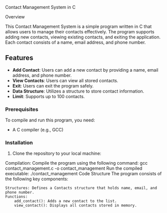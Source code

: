  Contact Management System in C

Overview

This Contact Management System is a simple program written in C that allows users to manage their contacts effectively.
The program supports adding new contacts, viewing existing contacts, and exiting the application. 
Each contact consists of a name, email address, and phone number.

## Features

- **Add Contact**: Users can add a new contact by providing a name, email address, and phone number.
- **View Contacts**: Users can view all stored contacts.
- **Exit**: Users can exit the program safely.
- **Data Structure**: Utilizes a structure to store contact information.
- **Limit**: Supports up to 100 contacts.

### Prerequisites
To compile and run this program, you need:
- A C compiler (e.g., GCC)

### Installation

1. Clone the repository to your local machine:
   

   
Compilation:
Compile the program using the following command:
gcc contact_management.c -o contact_management
Run the compiled executable:
./contact_management
Code Structure
The program consists of the following key components:

    Structures: Defines a Contacts structure that holds name, email, and phone number.
    Functions:
        add_contact(): Adds a new contact to the list.
        view_contact(): Displays all contacts stored in memory.

